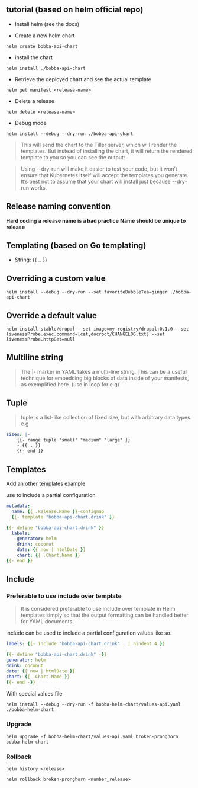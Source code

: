 ## tutorial (based on helm official repo)

- Install helm (see the docs)

- Create a new helm chart

```shell
helm create bobba-api-chart
```

- install the chart

```shell
helm install ./bobba-api-chart
```

- Retrieve the deployed chart and see the actual template

```shell
helm get manifest <release-name>
```

- Delete a release

```shell
helm delete <release-name>
```

- Debug mode

```shell
helm install --debug --dry-run ./bobba-api-chart
```

> This will send the chart to the Tiller server, which will render the templates. But instead of installing the chart, it will return the rendered template to you so you can see the output:

> Using --dry-run will make it easier to test your code, but it won’t ensure that Kubernetes itself will accept the templates you generate. It’s best not to assume that your chart will install just because --dry-run works.

## Release naming convention

**Hard coding a release name is a bad practice**
**Name should be unique to release**

## Templating (based on Go templating)

- String: {{ .<Namesapce1>.<Namespace2> }}

## Overriding a custom value

```shell
helm install --debug --dry-run --set favoriteBubbleTea=ginger ./bobba-api-chart
```

## Override a default value

```shell
helm install stable/drupal --set image=my-registry/drupal:0.1.0 --set livenessProbe.exec.command=[cat,docroot/CHANGELOG.txt] --set livenessProbe.httpGet=null
```

## Multiline string

> The |- marker in YAML takes a multi-line string. This can be a useful technique for embedding big blocks of data inside of your manifests, as exemplified here. (use in loop for e.g)

## Tuple

> tuple is a list-like collection of fixed size, but with arbitrary data types. e.g

```yaml
sizes: |-
    {{- range tuple "small" "medium" "large" }}
    - {{ . }}
    {{- end }}
```

## Templates

Add an other templates example

use to include a partial configuration

```yaml
metadata:
  name: {{ .Release.Name }}-configmap
  {{- template "bobba-api-chart.drink" }}
```

```yaml
{{- define "bobba-api-chart.drink" }}
  labels:
    generator: helm
    drink: coconut
    date: {{ now | htmlDate }}
    chart: {{ .Chart.Name }}
{{- end }}
```

## Include

### Preferable to use include over template

> It is considered preferable to use include over template in Helm templates simply so that the output formatting can be handled better for YAML documents.

include can be used to include a partial configuration values like so.

```yaml
labels: {{- include "bobba-api-chart.drink" . | nindent 4 }}
```

```yaml
{{- define "bobba-api-chart.drink" -}}
generator: helm
drink: coconut
date: {{ now | htmlDate }}
chart: {{ .Chart.Name }}
{{- end -}}
```

With special values file

```shell
helm install --debug --dry-run -f bobba-helm-chart/values-api.yaml ./bobba-helm-chart
```

### Upgrade

```shell
helm upgrade -f bobba-helm-chart/values-api.yaml broken-pronghorn bobba-helm-chart
```

### Rollback

```shell
helm history <release>

helm rollback broken-pronghorn <number_release>
```